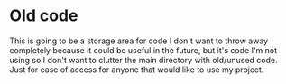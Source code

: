 # Old code

This is going to be a storage area for code I don't want to throw away completely because it could be useful in the future, but it's code I'm not using so I don't want to clutter the main directory with old/unused code. Just for ease of access for anyone that would like to use my project.
